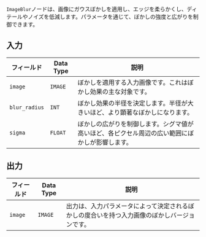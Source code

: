 `ImageBlur`ノードは、画像にガウスぼかしを適用し、エッジを柔らかくし、ディテールやノイズを低減します。パラメータを通じて、ぼかしの強度と広がりを制御できます。

## 入力

| フィールド          | Data Type | 説明                                                                   |
|----------------|-------------|-------------------------------------------------------------------------------|
| `image`        | `IMAGE`     | ぼかしを適用する入力画像です。これはぼかし効果の主な対象です。 |
| `blur_radius`  | `INT`       | ぼかし効果の半径を決定します。半径が大きいほど、より顕著なぼかしになります。 |
| `sigma`        | `FLOAT`     | ぼかしの広がりを制御します。シグマ値が高いほど、各ピクセル周辺の広い範囲にぼかしが影響します。 |

## 出力

| フィールド | Data Type | 説明                                                              |
|-------|-------------|--------------------------------------------------------------------------|
| `image`| `IMAGE`     | 出力は、入力パラメータによって決定されるぼかしの度合いを持つ入力画像のぼかしバージョンです。 |
